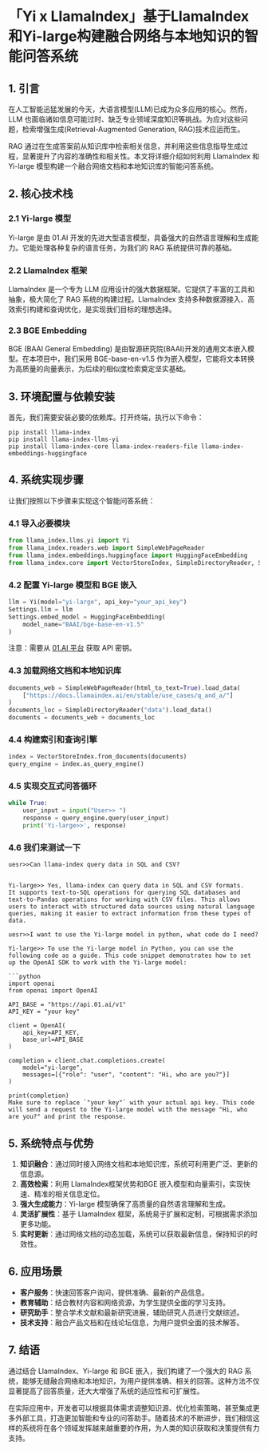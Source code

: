 # 「Yi x LlamaIndex」基于LlamaIndex和Yi-large构建融合网络与本地知识的智能问答系统

## 1. 引言

在人工智能迅猛发展的今天，大语言模型(LLM)已成为众多应用的核心。然而，LLM 也面临诸如信息可能过时、缺乏专业领域深度知识等挑战。为应对这些问题，检索增强生成(Retrieval-Augmented Generation, RAG)技术应运而生。

RAG 通过在生成答案前从知识库中检索相关信息，并利用这些信息指导生成过程，显著提升了内容的准确性和相关性。本文将详细介绍如何利用 LlamaIndex 和 Yi-large 模型构建一个融合网络文档和本地知识库的智能问答系统。

## 2. 核心技术栈

### 2.1 Yi-large 模型

Yi-large 是由 01.AI 开发的先进大型语言模型，具备强大的自然语言理解和生成能力。它能处理各种复杂的语言任务，为我们的 RAG 系统提供可靠的基础。

### 2.2 LlamaIndex 框架

LlamaIndex 是一个专为 LLM 应用设计的强大数据框架。它提供了丰富的工具和抽象，极大简化了 RAG 系统的构建过程。LlamaIndex 支持多种数据源接入、高效索引构建和查询优化，是实现我们目标的理想选择。

### 2.3 BGE Embedding

BGE (BAAI General Embedding) 是由智源研究院(BAAI)开发的通用文本嵌入模型。在本项目中，我们采用 BGE-base-en-v1.5 作为嵌入模型，它能将文本转换为高质量的向量表示，为后续的相似度检索奠定坚实基础。

## 3. 环境配置与依赖安装

首先，我们需要安装必要的依赖库。打开终端，执行以下命令：

```shell
pip install llama-index
pip install llama-index-llms-yi
pip install llama-index-core llama-index-readers-file llama-index-embeddings-huggingface
```

## 4. 系统实现步骤

让我们按照以下步骤来实现这个智能问答系统：

### 4.1 导入必要模块

```python
from llama_index.llms.yi import Yi
from llama_index.readers.web import SimpleWebPageReader
from llama_index.embeddings.huggingface import HuggingFaceEmbedding
from llama_index.core import VectorStoreIndex, SimpleDirectoryReader, Settings
```

### 4.2 配置 Yi-large 模型和 BGE 嵌入

```python
llm = Yi(model="yi-large", api_key="your_api_key")
Settings.llm = llm
Settings.embed_model = HuggingFaceEmbedding(
    model_name="BAAI/bge-base-en-v1.5"
)
```

注意：需要从 [01.AI 平台](https://platform.lingyiwanwu.com/) 获取 API 密钥。

### 4.3 加载网络文档和本地知识库

```python
documents_web = SimpleWebPageReader(html_to_text=True).load_data(
    ["https://docs.llamaindex.ai/en/stable/use_cases/q_and_a/"]
)
documents_loc = SimpleDirectoryReader("data").load_data()
documents = documents_web + documents_loc
```

### 4.4 构建索引和查询引擎

```python
index = VectorStoreIndex.from_documents(documents)
query_engine = index.as_query_engine()
```

### 4.5 实现交互式问答循环

```python
while True:
    user_input = input("User>> ")
    response = query_engine.query(user_input)
    print('Yi-large>>', response)
```

### 4.6 我们来测试一下

```shell
uesr>>Can llama-index query data in SQL and CSV?
```
```shell

Yi-large>> Yes, llama-index can query data in SQL and CSV formats.
It supports text-to-SQL operations for querying SQL databases and 
text-to-Pandas operations for working with CSV files. This allows 
users to interact with structured data sources using natural language
queries, making it easier to extract information from these types of data.
```
```shell
uesr>>I want to use the Yi-large model in python, what code do I need?
```
```shell
Yi-large>> To use the Yi-large model in Python, you can use the following code as a guide. This code snippet demonstrates how to set up the OpenAI SDK to work with the Yi-large model:

```python
import openai
from openai import OpenAI

API_BASE = "https://api.01.ai/v1"
API_KEY = "your key"

client = OpenAI(
    api_key=API_KEY,
    base_url=API_BASE
)

completion = client.chat.completions.create(
    model="yi-large",
    messages=[{"role": "user", "content": "Hi, who are you?"}]
)

print(completion)
Make sure to replace `"your key"` with your actual api key. This code will send a request to the Yi-large model with the message "Hi, who are you?" and print the response.

```

## 5. 系统特点与优势

1. **知识融合**：通过同时接入网络文档和本地知识库，系统可利用更广泛、更新的信息源。
2. **高效检索**：利用 LlamaIndex框架优势和BGE 嵌入模型和向量索引，实现快速、精准的相关信息定位。
3. **强大生成能力**：Yi-large 模型确保了高质量的自然语言理解和生成。
4. **灵活扩展性**：基于 LlamaIndex 框架，系统易于扩展和定制，可根据需求添加更多功能。
5. **实时更新**：通过网络文档的动态加载，系统可以获取最新信息，保持知识的时效性。

## 6. 应用场景

- **客户服务**：快速回答客户询问，提供准确、最新的产品信息。
- **教育辅助**：结合教材内容和网络资源，为学生提供全面的学习支持。
- **研究助手**：整合学术文献和最新研究进展，辅助研究人员进行文献综述。
- **技术支持**：融合产品文档和在线论坛信息，为用户提供全面的技术解答。


## 7. 结语

通过结合 LlamaIndex、Yi-large 和 BGE 嵌入，我们构建了一个强大的 RAG 系统，能够无缝融合网络和本地知识，为用户提供准确、相关的回答。这种方法不仅显著提高了回答质量，还大大增强了系统的适应性和可扩展性。

在实际应用中，开发者可以根据具体需求调整知识源、优化检索策略，甚至集成更多外部工具，打造更加智能和专业的问答助手。随着技术的不断进步，我们相信这样的系统将在各个领域发挥越来越重要的作用，为人类的知识获取和决策提供有力支持。

